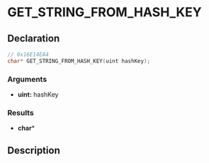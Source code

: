 # GET_STRING_FROM_HASH_KEY

## Declaration
```cpp
// 0x16E14EA4
char* GET_STRING_FROM_HASH_KEY(uint hashKey);
```

### Arguments
- **uint:** hashKey

### Results
- **char***

## Description
